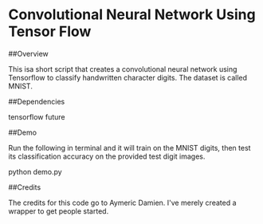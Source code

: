 # Convolutional Neural Network Using Tensor Flow

##Overview

This isa short script that creates a convolutional neural network using Tensorflow to classify handwritten character digits. The dataset is called MNIST.

##Dependencies

tensorflow 
future

##Demo

Run the following in terminal and it will train on the MNIST digits, then test its classification accuracy on the provided test digit images.

python demo.py

##Credits

The credits for this code go to Aymeric Damien. I've merely created a wrapper to get people started.
